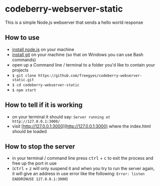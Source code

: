 # codeberry-webserver-static

This is a simple Node.js webserver that sends a hello world response

## How to use
- [install node.js](https://nodejs.org) on your machine
- [install git](https://git-scm.com/) on your machine (so that on Windows you can use Bash commands)
- open up a Command line / terminal to a folder you'd like to contain your projects
- `$ git clone https://github.com/freegyes/codeberry-webserver-static.git`
- `$ cd codeberry-webserver-static`
- `$ npm start`

## How to tell if it is working
- on your terminal it should say: `Server running at http://127.0.0.1:3000/`
- visit [http://127.0.0.1:3000](http://127.0.0.1:3000) where the index.html should be loaded

## How to stop the server
- in your terminal / command line press <kbd>ctrl</kbd> + <kbd>c</kbd> to exit the process and free up the port in use
- (<kbd>ctrl</kbd> + <kbd>z</kbd> will only suspend it and when you try to run the server again, it will give an address in use error like the following: `Error: listen EADDRINUSE 127.0.0.1:3000`)
